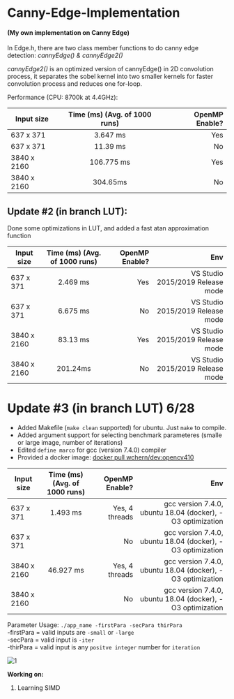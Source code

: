 # Canny-Edge-Implementation
#### (My own implementation on Canny Edge)

In Edge.h, there are two class member functions to do canny edge detection: *cannyEdge() & cannyEdge2()*

*cannyEdge2()* is an optimized version of cannyEdge() in 2D convolution process, it separates the sobel kernel into two smaller kernels for faster convolution process and reduces one for-loop.

Performance (CPU: 8700k at 4.4GHz): 

| Input size    |  Time (ms) (Avg. of 1000 runs)    | OpenMP Enable?  |
| ------------- |:-------------:| -----:|
| 637 x 371     |  3.647 ms     | Yes |
| 637 x 371     |  11.39 ms     |   No |
| 3840 x 2160   |  106.775 ms     |   Yes |
| 3840 x 2160   | 304.65ms      |    No |

## Update #2 (in branch LUT):

Done some optimizations in LUT, and added a fast atan approximation function 

| Input size    |  Time (ms) (Avg. of 1000 runs)   | OpenMP Enable?  | Env |
| ------------- |:-------------:| -----:|----------:|
| 637 x 371     |  2.469 ms     | Yes | VS Studio 2015/2019 Release mode |
| 637 x 371     |  6.675 ms     |   No |VS Studio 2015/2019 Release mode |
| 3840 x 2160   |  83.13 ms   |   Yes |VS Studio 2015/2019 Release mode |
| 3840 x 2160   | 201.24ms      |    No |VS Studio 2015/2019 Release mode |


# Update #3 (in branch LUT) 6/28
- Added Makefile (`make clean` supported) for ubuntu. Just `make` to compile.
- Added argument support for selecting benchmark parameteres (smalle or large image, number of iterations)
- Edited `define marco` for gcc (version 7.4.0) compiler
- Provided a docker image: [docker pull wchern/dev:opencv410](https://cloud.docker.com/u/wchern/repository/docker/wchern/dev)

| Input size    |  Time (ms) (Avg. of 1000 runs)   | OpenMP Enable?  | Env |
| ------------- |:-------------:| -----:|----------:|
| 637 x 371     |   1.493 ms     | Yes, 4 threads | gcc version 7.4.0, ubuntu 18.04 (docker), -O3 optimization   |
| 637 x 371     |       |   No |gcc version 7.4.0, ubuntu 18.04 (docker), -O3 optimization |
| 3840 x 2160   |  46.927 ms   |   Yes, 4 threads |gcc version 7.4.0, ubuntu 18.04 (docker), -O3 optimization |
| 3840 x 2160   |      |    No |gcc version 7.4.0, ubuntu 18.04 (docker), -O3 optimization |

Parameter Usage: `./app_name -firstPara -secPara thirPara` </br>
-firstPara = valid inputs are `-small` or `-large` </br>
-secPara = valid input is `-iter` </br>
-thirPara = valid input is any `positve integer` number for `iteration` </br>

![1](https://user-images.githubusercontent.com/40074617/60336360-b3c93280-99d2-11e9-92cc-212a8ee19e89.PNG)


**Working on:**
1. Learning SIMD

